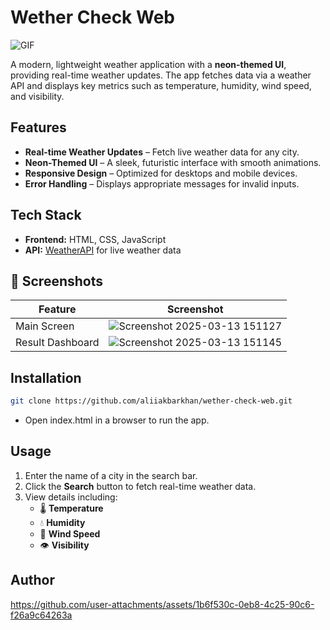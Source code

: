 # Wether Check Web 

<img align="middle" alt="GIF" src="https://images-wixmp-ed30a86b8c4ca887773594c2.wixmp.com/f/12cbe8a4-f55c-4b40-85bb-d8e1405e7b84/djcf0h0-5714a1f4-2e8e-40d6-aa4f-caa8ea8d75cc.gif?token=eyJ0eXAiOiJKV1QiLCJhbGciOiJIUzI1NiJ9.eyJzdWIiOiJ1cm46YXBwOjdlMGQxODg5ODIyNjQzNzNhNWYwZDQxNWVhMGQyNmUwIiwiaXNzIjoidXJuOmFwcDo3ZTBkMTg4OTgyMjY0MzczYTVmMGQ0MTVlYTBkMjZlMCIsIm9iaiI6W1t7InBhdGgiOiJcL2ZcLzEyY2JlOGE0LWY1NWMtNGI0MC04NWJiLWQ4ZTE0MDVlN2I4NFwvZGpjZjBoMC01NzE0YTFmNC0yZThlLTQwZDYtYWE0Zi1jYWE4ZWE4ZDc1Y2MuZ2lmIn1dXSwiYXVkIjpbInVybjpzZXJ2aWNlOmZpbGUuZG93bmxvYWQiXX0.2A1nUGCYfvoD5fgG6FMI7QnBc-goZJLRgkrEav-0NGM" />

A modern, lightweight weather application with a **neon-themed UI**, providing real-time weather updates. The app fetches data via a weather API and displays key metrics such as temperature, humidity, wind speed, and visibility.  

## **Features**  
- **Real-time Weather Updates** – Fetch live weather data for any city.  
- **Neon-Themed UI** – A sleek, futuristic interface with smooth animations.  
- **Responsive Design** – Optimized for desktops and mobile devices.  
- **Error Handling** – Displays appropriate messages for invalid inputs.  

## **Tech Stack**  
- **Frontend:** HTML, CSS, JavaScript  
- **API:** [WeatherAPI](https://www.weatherapi.com/) for live weather data  


## 📸 Screenshots

| Feature | Screenshot |
|---------|------------|
| Main Screen | ![Screenshot 2025-03-13 151127](https://github.com/user-attachments/assets/b64d9530-9a7d-4f04-a2fc-d0cb7952d6b0) |
| Result Dashboard | ![Screenshot 2025-03-13 151145](https://github.com/user-attachments/assets/d8f39e54-c8bf-4d45-abcf-3cae6c599562) |



## **Installation**  
```sh
git clone https://github.com/aliiakbarkhan/wether-check-web.git
```

- Open index.html in a browser to run the app.

## **Usage**
1. Enter the name of a city in the search bar.  
2. Click the **Search** button to fetch real-time weather data.  
3. View details including:  
   - 🌡 **Temperature**  
   - 💧 **Humidity**  
   - 💨 **Wind Speed**  
   - 👁 **Visibility**
  
## **Author**

https://github.com/user-attachments/assets/1b6f530c-0eb8-4c25-90c6-f26a9c64263a

